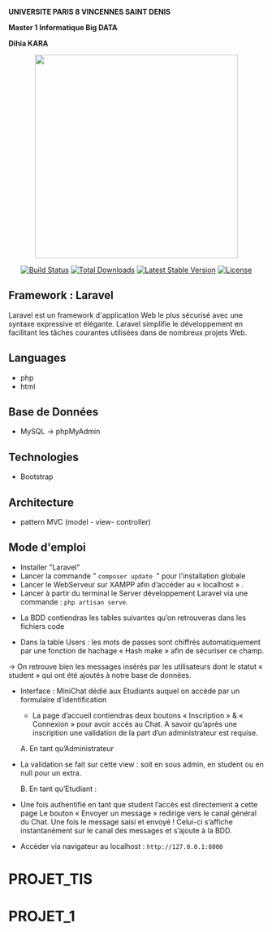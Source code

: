 **UNIVERSITE PARIS 8 VINCENNES SAINT DENIS**

**Master 1 Informatique Big DATA**

**Dihia KARA**

<p align="center"><a href="https://laravel.com" target="_blank"><img src="https://raw.githubusercontent.com/laravel/art/master/logo-lockup/5%20SVG/2%20CMYK/1%20Full%20Color/laravel-logolockup-cmyk-red.svg" width="400"></a></p>

<p align="center">
<a href="https://travis-ci.org/laravel/framework"><img src="https://travis-ci.org/laravel/framework.svg" alt="Build Status"></a>
<a href="https://packagist.org/packages/laravel/framework"><img src="https://img.shields.io/packagist/dt/laravel/framework" alt="Total Downloads"></a>
<a href="https://packagist.org/packages/laravel/framework"><img src="https://img.shields.io/packagist/v/laravel/framework" alt="Latest Stable Version"></a>
<a href="https://packagist.org/packages/laravel/framework"><img src="https://img.shields.io/packagist/l/laravel/framework" alt="License"></a>
</p>

##  Framework : Laravel
Laravel est un framework d'application Web le plus sécurisé avec une syntaxe expressive et élégante. Laravel simplifie le développement en facilitant les tâches courantes utilisées dans de nombreux projets Web.

## Languages 
* php 
* html 

## Base de Données 
* MySQL -> phpMyAdmin 

## Technologies 
* Bootstrap

## Architecture 
* pattern MVC (model - view- controller)


## Mode d'emploi

* Installer "Laravel"
* Lancer la commande " `composer update `" pour l'installation globale
* Lancer le WebServeur sur XAMPP afin d’accéder au
  « localhost » .
* Lancer à partir du terminal le Server développement Laravel via une commande : `php artisan serve`.

- La BDD contiendras les tables suivantes qu’on retrouveras dans les fichiers code

- Dans la table Users : les mots de passes sont chiffrés automatiquement par une fonction de hachage « Hash make » afin de sécuriser ce champ.
  

-> On retrouve bien les messages insérés par les utilisateurs dont le statut « student » qui ont été ajoutés à notre base de données.

- Interface : MiniChat dédié aux Etudiants auquel on accède par un formulaire d'identification
  - La page d’accueil contiendras deux boutons « Inscription » & « Connexion » pour avoir accès au Chat. A savoir qu’après une inscription une validation de la part d’un administrateur est requise.
   

   A.  En tant qu’Administrateur
- La validation se fait sur cette view : soit en sous admin, en student ou en null pour un extra.
  

   B. En tant qu’Etudiant :
- Une fois authentifié en tant que student l’accès est directement à cette page
  Le bouton « Envoyer un message » redirige vers le canal général du Chat. Une fois le message saisi et envoyé ! Celui-ci s’affiche instantanément sur le canal des messages et s’ajoute à la BDD.
 
* Accéder via navigateur au localhost : `http://127.0.0.1:8000`
# PROJET_TIS
# PROJET_1
